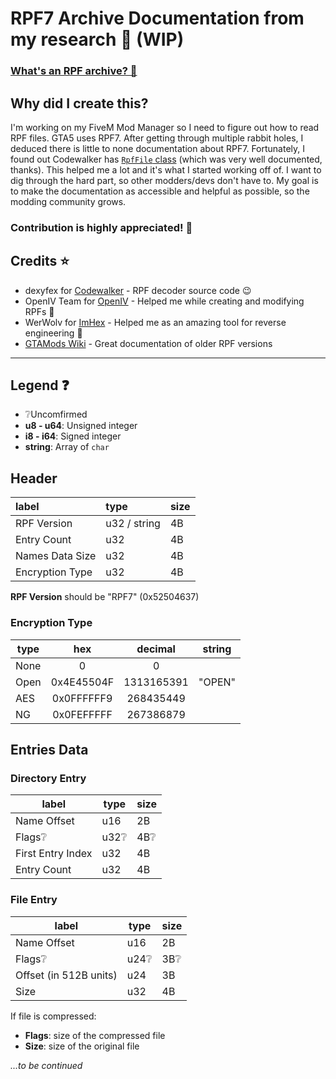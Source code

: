 # RPF7 Archive Documentation from my research 🔬 (WIP)

### [What's an RPF archive? 🤔](https://gtamods.com/wiki/RPF_archive)

## Why did I create this?
I'm working on my FiveM Mod Manager so I need to figure out how to read RPF files. GTA5 uses RPF7. After getting through multiple rabbit holes, I deduced there is little to none documentation about RPF7. Fortunately, I found out Codewalker has [`RpfFile` class](https://github.com/dexyfex/CodeWalker/blob/f9a3559263f6b87a9ae53b2035e62294ac576f46/CodeWalker.Core/GameFiles/RpfFile.cs#L134) (which was very well documented, thanks). This helped me a lot and it's what I started working off of. I want to dig through the hard part, so other modders/devs don't have to. My goal is to make the documentation as accessible and helpful as possible, so the modding community grows.

### Contribution is highly appreciated! 🙌

## Credits ⭐

- dexyfex for [Codewalker](https://github.com/dexyfex/CodeWalker) - RPF decoder source code 😉
- OpenIV Team for [OpenIV](https://openiv.com/) - Helped me while creating and modifying RPFs 🔧
- WerWolv for [ImHex](https://github.com/WerWolv/ImHex) - Helped me as an amazing tool for reverse engineering 🔎
- [GTAMods Wiki](https://gtamods.com/wiki/RPF_archive) - Great documentation of older RPF versions
---
## Legend ❓

- ❔Uncomfirmed
-  **u8 - u64**: Unsigned integer
-  **i8 - i64**: Signed integer
-  **string**: Array of `char`

## Header

| label           | type         | size |
| :-------------- | :----------- | :--- |
| RPF Version     | u32 / string | 4B   |
| Entry Count     | u32          | 4B   |
| Names Data Size | u32          | 4B   |
| Encryption Type | u32          | 4B   |

**RPF Version** should be "RPF7" (0x52504637)

### Encryption Type

| type |    hex     |  decimal   | string |
| ---- | :--------: | :--------: | :----: |
| None |     0      |     0      |        |
| Open | 0x4E45504F | 1313165391 | "OPEN" |
| AES  | 0x0FFFFFF9 | 268435449  |        |
| NG   | 0x0FEFFFFF | 267386879  |        |

## Entries Data

### Directory Entry

| label             | type | size |
| ----------------- | ---- | ---- |
| Name Offset       | u16  | 2B   |
| Flags❔            | u32❔ | 4B❔  |
| First Entry Index | u32  | 4B   |
| Entry Count       | u32  | 4B   |

### File Entry

| label                  | type | size |
| ---------------------- | ---- | ---- |
| Name Offset            | u16  | 2B   |
| Flags❔                 | u24❔ | 3B❔  |
| Offset (in 512B units) | u24  | 3B   |
| Size                   | u32  | 4B   |

If file is compressed:
- **Flags**: size of the compressed file
- **Size**: size of the original file

*...to be continued*
